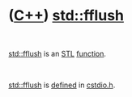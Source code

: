 
 

 

 

 

 

([C++](Cpp.md)) [std::fflush](CppFflush.md)
=============================================

 

[std::fflush](CppFflush.md) is an [STL](CppStl.md)
[function](CppFunction.md).

 

[std::fflush](CppFflush.md) is [defined](CppDefinition.md) in
[cstdio.h](CppCstdioH.md).

 

 

 

 

 

 

